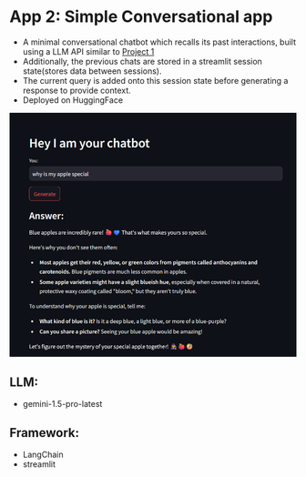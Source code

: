 # App 2: Simple Conversational app
+ A minimal conversational chatbot which recalls its past interactions, built using a LLM API similar to [Project 1](#project-1-simple-qa-app)
+ Additionally, the previous chats are stored in a streamlit session state(stores data between sessions).
+ The current query is added onto this session state before generating a response to provide context.
+ Deployed on HuggingFace

![alt text](image2.png)

## LLM: 
+ gemini-1.5-pro-latest

## Framework:
+ LangChain
+ streamlit